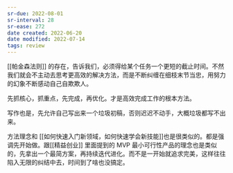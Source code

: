```yaml
---
sr-due: 2022-08-01
sr-interval: 28
sr-ease: 272
date created: 2022-06-20
date modified: 2022-07-14
tags: review
---
```


[[帕金森法则]] 的存在，告诉我们，必须得给某个任务一个更短的截止时间。不然我们就会不主动去思考更高效的解决方法，而是不断纠缠在细枝末节当忠，用努力的幻象不断感动自己自欺欺人。

先抓核心，抓重点，先完成，再优化。才是高效完成工作的根本方法。

写作也是，先允许自己写出来一个垃圾初稿，否则迟迟不动手，大概垃圾都写不出来。

方法理念和 [[如何快速入门新领域，如何快速学会新技能]]也是很类似的。都是强调先开始做。跟[[精益创业]] 里面提到的 MVP 最小可行性产品的理念也是类似的，先拿出一个最简方案，再持续迭代进化。而不是一开始就追求完美，这样往往陷入无限的纠结中去，时间到了啥也没搞定。
